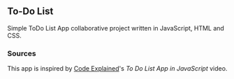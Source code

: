 ## To-Do List
Simple ToDo List App collaborative project written in JavaScript, HTML and CSS.

### Sources
This app is inspired by [Code Explained](http://https://www.youtube.com/channel/UC8n8ftV94ZU_DJLOLtrpORA "Code Explained")'s *To Do List App in JavaScript* video.